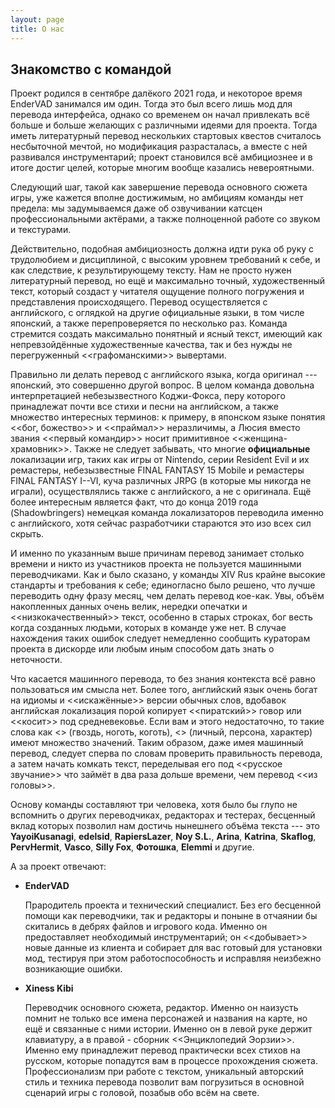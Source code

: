 ```yaml
---
layout: page
title: О нас
---
```


## Знакомство с командой 
Проект родился в сентябре далёкого 2021 года, и некоторое время EnderVAD занимался им один. Тогда это был всего лишь мод для перевода интерфейса, однако со временем он начал привлекать всё больше и больше желающих с различными идеями для проекта. Тогда иметь литературный перевод нескольких стартовых квестов считалось несбыточной мечтой, но модификация разрасталась, а вместе с ней развивался инструментарий; проект становился всё амбициознее и в итоге достиг целей, которые многим вообще казались невероятными.

Следующий шаг, такой как завершение перевода основного сюжета игры, уже кажется вполне достижимым, но амбициям команды нет предела: мы задумываемся даже об озвучивании катсцен профессиональными актёрами, а также полноценной работе со звуком и текстурами.

Действительно, подобная амбициозность должна идти рука об руку с трудолюбием и дисциплиной, с высоким уровнем требований к себе, и как следствие, к результирующему тексту. Нам не просто нужен литературный перевод, но ещё и максимально точный, художественный текст, который создаст у читателя ощущение полного погружения и представления происходящего. Перевод осуществляется с английского, с оглядкой на другие официальные языки, в том числе японский, а также перепроверяется по несколько раз. Команда стремится создать максимально понятный и ясный текст, имеющий как непревзойдённые художественные качества, так и без нужды не перегруженный <<графоманскими>> вывертами.

Правильно ли делать перевод с английского языка, когда оригинал --- японский, это совершенно другой вопрос. В целом команда довольна интерпретацией небезызвестного Коджи-Фокса, перу которого принадлежат почти все стихи и песни на английском, а также множество интересных терминов: к примеру, в японском языке понятия <<бог, божество>> и <<праймал>> неразличимы, а Люсия вместо звания <<первый командир>> носит примитивное <<женщина-храмовник>>. Также не следует забывать, что многие **официальные** локализации игр, таких как игры от Nintendo, серии Resident Evil и их ремастеры, небезызвестные FINAL FANTASY 15 Mobile и ремастеры FINAL FANTASY I--VI, куча различных JRPG (в которые мы никогда не играли), осуществлялись также с английского, а не с оригинала. Ещё более интересным является факт, что до конца 2019 года (Shadowbringers) немецкая команда локализаторов переводила именно с английского, хотя сейчас разработчики стараются это изо всех сил скрыть.

И именно по указанным выше причинам перевод занимает столько времени и никто из участников проекта не пользуется машинными переводчиками. Как и было сказано, у команды XIV Rus крайне высокие стандарты и требования к себе; единогласно было решено, что лучше переводить одну фразу месяц, чем делать перевод кое-как. Увы, объём накопленных данных очень велик, нередки опечатки и <<низкокачественный>> текст, особенно в старых строках, бог весть когда созданных людьми, которых в команде уже нет. В случае нахождения таких ошибок следует немедленно сообщить кураторам проекта в дискорде или любым иным способом дать знать о неточности.

Что касается машинного перевода, то без знания контекста всё равно пользоваться им смысла нет. Более того, английский язык очень богат на идиомы и <<искажённые>> версии обычных слов, вдобавок английская локализация порой копирует <<пиратский>> говор или <<косит>> под средневековье. Если вам и этого недостаточно, то такие слова как <<nail>> (гвоздь, ноготь, коготь), <<person>> (личный, персона, характер) имеют множество значений. Таким образом, даже имея машинный перевод, следует сперва по словам проверить правильность перевода, а затем начать комкать текст, переделывая его под <<русское звучание>> что займёт в два раза дольше времени, чем перевод <<из головы>>.

Основу команды составляют три человека, хотя было бы глупо не вспомнить о других переводчиках, редакторах и тестерах, бесценный вклад которых позволил нам достичь нынешнего объёма текста --- это **YayoiKusanagi**, **edelsid**, **RapiersLazer**, **Noy S.L.**, **Arina**, **Katrina**, **Skaflog**, **PervHermit**, **Vasco**, **Silly Fox**, **Фотошка**, **Elemmi** и другие.

А за проект отвечают:
* **EnderVAD**

  Прародитель проекта и технический специалист. Без его бесценной помощи как переводчики, так и редакторы и поныне в отчаянии бы скитались в дебрях файлов и игрового кода. Именно он предоставляет необходимый инструментарий; он <<добывает>> новые данные из клиента и собирает для вас готовый для установки мод, тестируя при этом работоспособность и исправляя неизбежно возникающие ошибки.
* **Xiness Kibi**

  Переводчик основного сюжета, редактор. Именно он наизусть помнит не только все имена персонажей и названия на карте, но ещё и связанные с ними истории. Именно он в левой руке держит клавиатуру, а в правой - сборник <<Энциклопедий Эорзии>>. Именно ему принадлежит перевод практически всех стихов на русском, которые попадутся вам в процессе прохождения сюжета. Профессионализм при работе с текстом, уникальный авторский стиль и техника перевода позволит вам погрузиться в основной сценарий игры с головой, позабыв обо всём на свете.